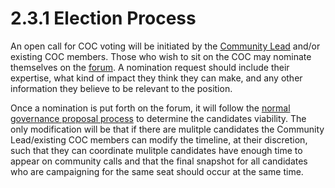 # 2.3.1 Election Process

An open call for COC voting will be initiated by the [Community Lead](../../3.0-operations/3.1-org-chart/3.1.6-community-lead.md) and/or existing COC members. Those who wish to sit on the COC may nominate themselves on the [forum](https://forum.sushi.com/).  A nomination request should include their expertise, what kind of impact they think they can make, and any other information they believe to be relevant to the position.

Once a nomination is put forth on the forum, it will follow the [normal governance proposal process](../../1.0-governance/1.2-proposal-process/) to determine the candidates viability.  The only modification will be that if there are mulitple candidates the Community Lead/existing COC members can modify the timeline, at their discretion, such that they can coordinate mulitple candidates have enough time to appear on community calls and that the final snapshot for all candidates who are campaigning for the same seat should occur at the same time.

